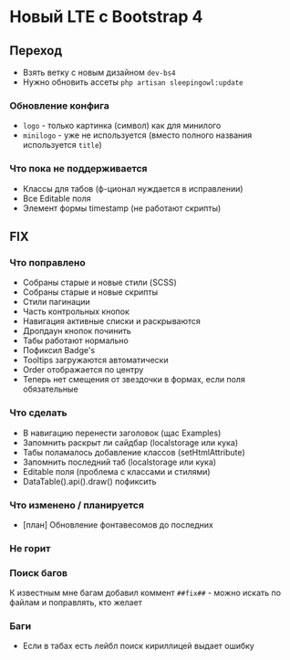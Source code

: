 # Новый LTE с Bootstrap 4

## Переход

* Взять ветку с новым дизайном `dev-bs4`
* Нужно обновить ассеты `php artisan sleepingowl:update`

### Обновление конфига
- `logo` - только картинка (символ) как для минилого
- `minilogo` - уже не используется (вместо полного названия используется `title`)

### Что пока не поддерживается
- Классы для табов (ф-ционал нуждается в исправлении)
- Все Editable поля
- Элемент формы timestamp (не работают скрипты)


## FIX

### Что поправлено

* Собраны старые и новые стили (SCSS)
* Собраны старые и новые скрипты
* Стили пагинации
* Часть контрольных кнопок
* Навигация активные списки и раскрываются
* Дропдаун кнопок починить
* Табы работают нормально
* Пофиксил Badge's
* Tooltips загружаются автоматически
* Order отображается по центру
* Теперь нет смещения от звездочки в формах, если поля обязательные


### Что сделать

* В навигацию перенести заголовок (щас Examples)
* Запомнить раскрыт ли сайдбар (localstorage или кука)
* Табы поламалось добавление классов (setHtmlAttribute)
* Запомнить последний таб (localstorage или кука)
* Editable поля (проблема с классами и стилями)
* DataTable().api().draw() пофиксить

### Что изменено / планируется
* [план] Обновление фонтавесомов до последних

### Не горит


### Поиск багов
К известным мне багам добавил коммент `##fix##` - можно искать по файлам и поправлять, кто желает


### Баги

- Если в табах есть лейбл поиск кириллицей выдает ошибку
